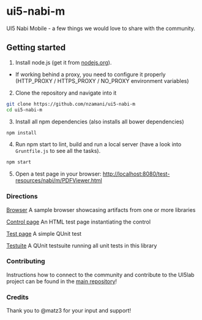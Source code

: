 # ui5-nabi-m

UI5 Nabi Mobile - a few things we would love to share with the community.

## Getting started

1. Install node.js (get it from [nodejs.org](http://nodejs.org/)).
 * If working behind a proxy, you need to configure it properly (HTTP_PROXY / HTTPS_PROXY / NO_PROXY environment variables)

2. Clone the repository and navigate into it
```sh
git clone https://github.com/nzamani/ui5-nabi-m
cd ui5-nabi-m
```
3. Install all npm dependencies (also installs all bower dependencies)
```sh
npm install
```

4. Run npm start to lint, build and run a local server (have a look into `Gruntfile.js` to see all the tasks).
```sh
npm start
```

5. Open a test page in your browser: [http://localhost:8080/test-resources/nabi/m/PDFViewer.html](http://localhost:8080/test-resources/nabi/m/PDFViewer.html)

### Directions

[Browser](http://localhost:8080/test-resources/ui5lab/browser/index.html) A sample browser showcasing artifacts from one or more libraries

[Control page](http://localhost:8080/test-resources/nabi/m/PDFViewer.html) An HTML test page instantiating the control

[Test page](http://localhost:8080/test-resources/nabi/m/qunit/PDFViewer.qunit.html) A simple QUnit test

[Testuite](http://localhost:8080/test-resources/nabi/m/qunit/testsuite.qunit.html) A QUnit testsuite running all unit tests in this library

### Contributing

Instructions how to connect to the community and contribute to the UI5lab project can be found in the [main repository](https://github.com/openui5/UI5Lab/)!

### Credits

Thank you to @matz3 for your input and support!
